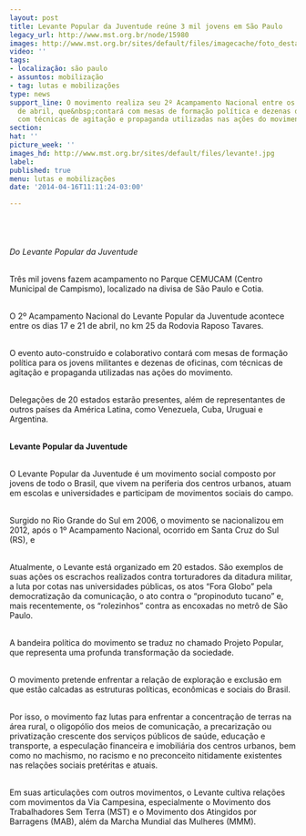 ```yaml
---
layout: post
title: Levante Popular da Juventude reúne 3 mil jovens em São Paulo
legacy_url: http://www.mst.org.br/node/15980
images: http://www.mst.org.br/sites/default/files/imagecache/foto_destaque/levante!.jpg
video: ''
tags:
- localização: são paulo
- assuntos: mobilização
- tag: lutas e mobilizações
type: news
support_line: O movimento realiza seu 2º Acampamento Nacional entre os dias 17 e 21
  de abril, que&nbsp;contará com mesas de formação política e dezenas de oficinas,
  com técnicas de agitação e propaganda utilizadas nas ações do movimento.
section: 
hat: ''
picture_week: ''
images_hd: http://www.mst.org.br/sites/default/files/levante!.jpg
label: 
published: true
menu: lutas e mobilizações
date: '2014-04-16T11:11:24-03:00'

---
```

<p><img style="margin: 10px;" src="http://www.mst.org.br/sites/default/files/levante_2.jpg" alt=""><br><br><br><em>Do Levante Popular da Juventude<br></em></p><p><br>Três mil jovens fazem acampamento no Parque CEMUCAM (Centro Municipal de Campismo), localizado na divisa de São Paulo e Cotia.</p><p><br>O 2º Acampamento Nacional do Levante Popular da Juventude acontece entre os dias 17 e 21 de abril, no km 25 da Rodovia Raposo Tavares.</p><p><br>O evento auto-construído e colaborativo contará com mesas de formação política para os jovens militantes e dezenas de oficinas, com técnicas de agitação e propaganda utilizadas nas ações do movimento.&nbsp;</p><p><br>Delegações de 20 estados estarão presentes, além de representantes de outros países da América Latina, como Venezuela, Cuba, Uruguai e Argentina.</p><p><br><strong>Levante Popular da Juventude</strong></p><p><br>O Levante Popular da Juventude é um movimento social composto por jovens de todo o Brasil, que vivem na periferia dos centros urbanos, atuam em escolas e universidades e participam de movimentos sociais do campo.</p><p><br>Surgido no Rio Grande do Sul em 2006, o movimento se nacionalizou em 2012, após o 1º Acampamento Nacional, ocorrido em Santa Cruz do Sul (RS), e</p><p><br>Atualmente, o Levante está organizado em 20 estados. São exemplos de suas ações os escrachos realizados contra torturadores da ditadura militar, a luta por cotas nas universidades públicas, os atos “Fora Globo” pela democratização da comunicação, o ato contra o “propinoduto tucano” e, mais recentemente, os “rolezinhos” contra as encoxadas no metrô de São Paulo.</p><p><br>A bandeira política do movimento se traduz no chamado Projeto Popular, que representa uma profunda transformação da sociedade.</p><p><br>O movimento pretende enfrentar a relação de exploração e exclusão em que estão calcadas as estruturas políticas, econômicas e sociais do Brasil.</p><p><br>Por isso, o movimento faz lutas para enfrentar a concentração de terras na área rural, o oligopólio dos meios de comunicação, a precarização ou privatização crescente dos serviços públicos de saúde, educação e transporte, a especulação financeira e imobiliária dos centros urbanos, bem como no machismo, no racismo e no preconceito nitidamente existentes nas relações sociais pretéritas e atuais.</p><p><br>Em suas articulações com outros movimentos, o Levante cultiva relações com movimentos da Via Campesina, especialmente o Movimento dos Trabalhadores Sem Terra (MST) e o Movimento dos Atingidos por Barragens (MAB), além da Marcha Mundial das Mulheres (MMM).</p><p>&nbsp;</p><p>&nbsp;</p>
